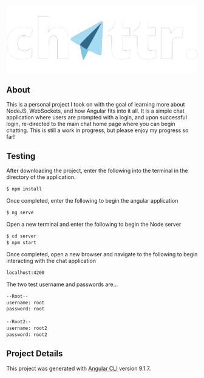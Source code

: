![chattr logo](./src/assets/images/chattr.png)
<!-- .element style="width: 50%;" -->


## About
This is a personal project I took on with the goal of learning more about NodeJS, WebSockets, and how Angular fits into it all. It is a simple chat application where users are prompted with a login, and upon successful login, re-directed to the main chat home page where you can begin chatting. This is still a work in progress, but please enjoy my progress so far! 

## Testing
After downloading the project, enter the following into the terminal in the directory of the application.
```bash
$ npm install
```
Once completed, enter the following to begin the angular application
```bash
$ ng serve
```
Open a new terminal and enter the following to begin the Node server
```bash
$ cd server
$ npm start
```
Once completed, open a new browser and navigate to the following to begin interacting with the chat application
```bash
localhost:4200
```
The two test username and passwords are...
```bash
--Root--
username: root
password: root

--Root2--
username: root2
password: root2
```


## Project Details
This project was generated with [Angular CLI](https://github.com/angular/angular-cli) version 9.1.7.

